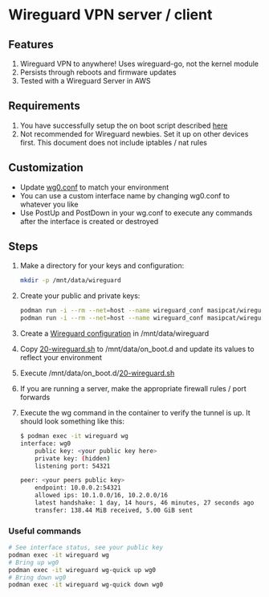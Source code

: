 # Wireguard VPN server / client

## Features

1. Wireguard VPN to anywhere! Uses wireguard-go, not the kernel module
1. Persists through reboots and firmware updates
1. Tested with a Wireguard Server in AWS

## Requirements

1. You have successfully setup the on boot script described [here](https://github.com/boostchicken-dev/udm-utilities/tree/master/on-boot-script)
1. Not recommended for Wireguard newbies. Set it up on other devices first. This document does not include iptables / nat rules

## Customization

* Update [wg0.conf](configs/wg0.conf) to match your environment
* You can use a custom interface name by changing wg0.conf to whatever you like
* Use PostUp and PostDown in your wg.conf to execute any commands after the interface is created or destroyed

## Steps

1. Make a directory for your keys and configuration:

    ```sh
    mkdir -p /mnt/data/wireguard
    ```

2. Create your public and private keys:

    ```sh
    podman run -i --rm --net=host --name wireguard_conf masipcat/wireguard-go wg genkey > /mnt/data/wireguard/privatekey
    podman run -i --rm --net=host --name wireguard_conf masipcat/wireguard-go wg pubkey < /mnt/data/wireguard/privatekey > /mnt/data/wireguard/publickey
    ```

3. Create a [Wireguard configuration](configs/wg0.conf) in /mnt/data/wireguard
4. Copy [20-wireguard.sh](on_boot.d/20-wireguard.sh) to /mnt/data/on_boot.d and update its values to reflect your environment
5. Execute /mnt/data/on_boot.d/[20-wireguard.sh](on_boot.d/20-wireguard.sh)
6. If you are running a server, make the appropriate firewall rules / port forwards
7. Execute the wg command in the container to verify the tunnel is up. It should look something like this:

    ```sh
    $ podman exec -it wireguard wg
    interface: wg0
        public key: <your public key here>
        private key: (hidden)
        listening port: 54321

    peer: <your peers public key>
        endpoint: 10.0.0.2:54321
        allowed ips: 10.1.0.0/16, 10.2.0.0/16
        latest handshake: 1 day, 14 hours, 46 minutes, 27 seconds ago
        transfer: 138.44 MiB received, 5.00 GiB sent
    ```

### Useful commands

```sh
# See interface status, see your public key
podman exec -it wireguard wg
# Bring up wg0
podman exec -it wireguard wg-quick up wg0
# Bring down wg0
podman exec -it wireguard wg-quick down wg0
```
